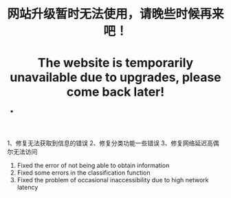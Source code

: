 <header>
 
# 网站升级暂时无法使用，请晚些时候再来吧！
# The website is temporarily unavailable due to upgrades, please come back later!

- 

</header>


  1、修复无法获取到信息的错误
  2、修复分类功能一些错误
  3、修复网络延迟高偶尔无法访问
  1. Fixed the error of not being able to obtain information
  2. Fixed some errors in the classification function
  3. Fixed the problem of occasional inaccessibility due to high network latency

 
